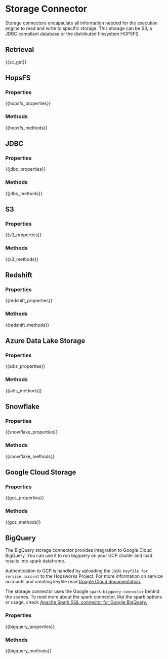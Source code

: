 # Storage Connector

Storage connectors encapsulate all information needed for the execution engine
to read and write to specific storage. This storage can be S3, a JDBC compliant
database or the distributed filesystem HOPSFS.

## Retrieval

{{sc_get}}

## HopsFS

### Properties

{{hopsfs_properties}}

### Methods

{{hopsfs_methods}}

## JDBC

### Properties

{{jdbc_properties}}

### Methods

{{jdbc_methods}}

## S3

### Properties

{{s3_properties}}

### Methods

{{s3_methods}}

## Redshift

### Properties

{{redshift_properties}}

### Methods

{{redshift_methods}}

## Azure Data Lake Storage

### Properties

{{adls_properties}}

### Methods

{{adls_methods}}

## Snowflake

### Properties

{{snowflake_properties}}

### Methods

{{snowflake_methods}}

## Google Cloud Storage

### Properties

{{gcs_properties}}

### Methods

{{gcs_methods}}

## BigQuery
The BigQuery storage connector provides integration to Google Cloud BigQuery.
You can use it to run bigquery on your GCP cluster and load results into spark dataframe.

Authentication to GCP is handled by uploading the `JSON keyfile for service account` to the Hopsworks Project. For more information
on service accounts and creating keyfile read [Google Cloud documentation.](https://cloud.google.com/docs/authentication/production#create_service_account
'creating service account keyfile')

The storage connector uses the Google `spark-bigquery-connector` behind the scenes.
To read more about the spark connector, like the spark options or usage, check [Apache Spark SQL connector for Google BigQuery.](https://github.com/GoogleCloudDataproc/spark-bigquery-connector#usage
'github.com/GoogleCloudDataproc/spark-bigquery-connector')

### Properties

{{bigquery_properties}}

### Methods

{{bigquery_methods}}
